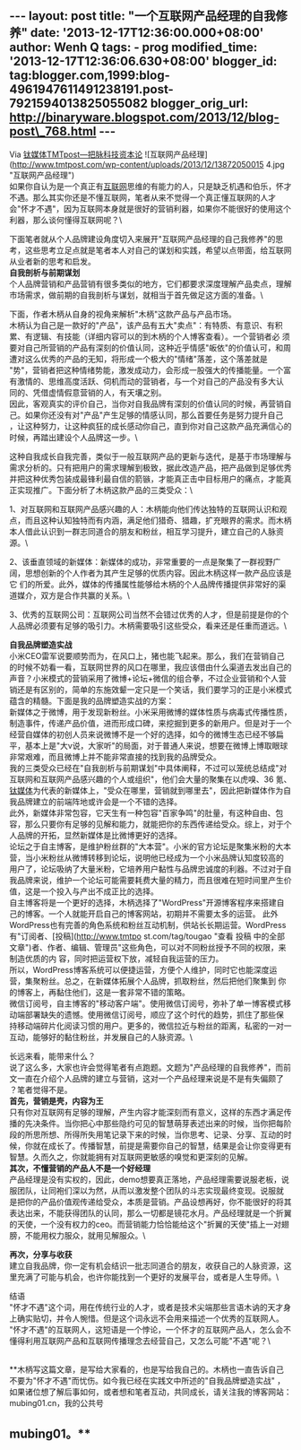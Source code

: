 --- layout: post title: "一个互联网产品经理的自我修养" date:
'2013-12-17T12:36:00.000+08:00' author: Wenh Q tags: - prog
modified\_time: '2013-12-17T12:36:06.630+08:00' blogger\_id:
tag:blogger.com,1999:blog-4961947611491238191.post-7921594013825055082
blogger\_orig\_url:
http://binaryware.blogspot.com/2013/12/blog-post\_768.html ---
  ------------------------------------------------------------------------
  Via [钛媒体TMTpost—把脉科技资本论](http://www.tmtpost.com/)
  ![互联网产品经理](http://www.tmtpost.com/wp-content/uploads/2013/12/13872050015
  4.jpg "互联网产品经理")\
  如果你自认为是一个真正有[互联网](http://www.tmtpost.com/tag/%E4%BA%92%E8%81%94%E7%BD%91
   "查看 互联网 中的全部文章")思维的有能力的人，只是缺乏机遇和伯乐，怀才不遇。那么其实你还是不懂互联网，笔者从来不觉得一个真正懂互联网的人才
  会"怀才不遇"，因为互联网本身就是很好的营销利器，如果你不能很好的使用这个利器，那么谈何懂得互联网呢？\

  下面笔者就从个人品牌建设角度切入来展开"互联网产品经理的自己我修养"的思考，这些思考立足点就是笔者本人对自己的谋划和实践，希望以点带面，给互联网
  从业者新的思考和启发。\
  **自我剖析与前期谋划**\
  个人品牌营销和产品营销有很多类似的地方，它们都要求深度理解产品卖点，理解市场需求，做前期的自我剖析与谋划，就相当于首先做足这方面的准备。\

  下面，作者木柄从自身的视角来解析"木柄"这款产品与产品市场。\
  木柄认为自己是一款好的"产品"，该产品有五大"卖点"：有特质、有意识、有积累、有逻辑、有技能（详细内容可以的到木柄的个人博客查看）。一个营销者必
  须要对自己所营销的产品有深刻的价值认同，这种近乎情感"皈依"的价值认可，和周遭对这么优秀的产品的无知，将形成一个极大的"情绪"落差，这个落差就是
  "势"，营销者把这种情绪势能，激发成动力，会形成一股强大的传播能量。一个富有激情的、思维高度活跃、伺机而动的营销者，与一个对自己的产品没有多大认
  同的、凭借虚情假意营销的人，有天壤之别。\
  因此，客观真实的评价自己，当你对自我品牌有深刻的价值认同的时候，再营销自己。如果你还没有对"产品"产生足够的情感认同，那么首要任务是努力提升自己
  ，让这种努力，让这种疯狂的成长感动你自己，直到你对自己这款产品充满信心的时候，再踏出建设个人品牌这一步。\

  这种自我成长自我完善，类似于一般互联网产品的更新与迭代，是基于市场理解与需求分析的。只有把用户的需求理解到极致，据此改造产品，把产品做到足够优秀
  并把这种优秀包装成最锋利最自信的箭镞，才能真正击中目标用户的痛点，才能真正实现推广。下面分析了木柄这款产品的三类受众：\

  1、对互联网和互联网产品感兴趣的人：木柄能向他们传达独特的互联网认识和观点，而且这种认知独特而有内涵，满足他们猎奇、猎趣，扩充眼界的需求。而木柄
  本人借此认识到一群志同道合的朋友和粉丝，相互学习提升，建立自己的人脉资源。\

  2、该垂直领域的新媒体：新媒体的成功，非常重要的一点是聚集了一群视野广阔，思想创新的个人作者为其产生足够的优质内容。因此木柄这样一款产品应该是它
  们的所爱。此外，媒体的传播属性能够给木柄的个人品牌传播提供非常好的渠道媒介，双方是合作共赢的关系。\

  3、优秀的互联网公司：互联网公司当然不会错过优秀的人才，但是前提是你的个人品牌必须要有足够的吸引力。木柄需要吸引这些受众，看来还是任重而道远。\

  **自我品牌塑造实战**\
  小米CEO雷军说要顺势而为，在风口上，猪也能飞起来。那么，我们在营销自己的时候不妨看一看，互联网世界的风口在哪里，我应该借由什么渠道去发出自己的
  声音？小米模式的营销采用了微博+论坛+微信的组合拳，不过企业营销和个人营销还是有区别的，简单的东施效颦一定只是一个笑话，我们要学习的正是小米模式
  蕴含的精髓。下面是我的品牌塑造实战的方案：\
  新媒体之于微博，用于发现新粉丝。小米采用微博的媒体性质与病毒式传播性质，制造事件，传递产品价值，进而形成口碑，来挖掘到更多的新用户。但是对于一个
  经营自媒体的初创人员来说微博不是一个好的选择，如今的微博生态已经不够扁平，基本上是"大v说，大家听"的局面，对于普通人来说，想要在微博上博取眼球
  非常艰难，而且微博上并不能非常直接的找到我的品牌受众。\
  我的三类受众已经在"自我剖析与前期谋划"中具体阐释，不过可以笼统总结成"对互联网和互联网产品感兴趣的个人或组织"，他们会大量的聚集在以虎嗅、36
  氪、[钛媒体](http://www.tmtpost.com/ "钛媒体")为代表的新媒体上，"受众在哪里，营销就到哪里去"，因此把新媒体作为自
  我品牌建立的前端阵地或许会是一个不错的选择。\
  此外，新媒体非常包容，它天生有一种包容"百家争鸣"的肚量，有这种自由、包容，那么只要你有足够的见解和能力，就能把你的东西传递给受众。综上，对于个
  人品牌的开拓，显然新媒体是比微博更好的选择。\
  论坛之于自主博客，是维护粉丝群的"大本营"。小米的官方论坛是聚集米粉的大本营，当小米粉丝从微博转移到论坛，说明他已经成为一个小米品牌认知度较高的
  用户了，论坛吸纳了大量米粉，它培养用户黏性与品牌忠诚度的利器。不过对于自我品牌来说，维护一个论坛可能需要耗费大量的精力，而且很难在短时间里产生价
  值，这是一个投入与产出不成正比的选择。\
  自主博客将是一个更好的选择，木柄选择了"WordPress"开源博客程序来搭建自己的博客。一个人就能开启自己的博客网站，初期并不需要太多的运营。
  此外WordPress也有完善的角色系统和粉丝互动机制，供站长长期运营。WordPress有"订阅者、[投稿](http://www.tmtpo
  st.com/tag/tougao "查看 投稿 中的全部文章")者、作者、编辑、管理员"这些角色，可以对不同粉丝授予不同的权限，来制造优质的内
  容，同时把运营权下放，减轻自我运营的压力。\
  所以，WordPress博客系统可以便捷运营，方便个人维护，同时它也能深度运营，集聚粉丝。总之，在新媒体拓展个人品牌，抓取粉丝，然后把他们聚集到
  你的博客上，再黏住他们，这是一套非常不错的策略。\
  微信订阅号，自主博客的"移动客户端"。使用微信订阅号，弥补了单一博客模式移动端部署缺失的遗憾。使用微信订阅号，顺应了这个时代的趋势，抓住了那些保
  持移动端碎片化阅读习惯的用户。更多的，微信拉近与粉丝的距离，私密的一对一互动，能够好的黏住粉丝，并发展自己的人脉资源。\

  长远来看，能带来什么？\
  说了这么多，大家也许会觉得笔者有点跑题。文题为"产品经理的自我修养"，而前文一直在介绍个人品牌的建立与营销，这对一个产品经理来说是不是有失偏颇了
  ？笔者觉得不是。\
  **首先，营销是壳，内容为王**\
  只有你对互联网有足够的理解，产生内容才能深刻而有意义，这样的东西才满足传播的先决条件。当你把心中那些隐约可见的智慧萌芽表述出来的时候，当你把每阶
  段的所思所想、所得所失用笔记录下来的时候，当你思考、记录、分享、互动的时候，你就在成长了。传播智慧，前提是需要你自己的智慧，结果是会让你变得更有
  智慧。久而久之，你就能拥有对互联网更敏感的嗅觉和更深刻的见解。\
  **其次，不懂营销的产品人不是一个好经理**\
  产品经理是没有实权的，因此，demo想要真正落地，产品经理需要说服老板，说服团队，让同袍们深以为然，从而以激发整个团队的斗志实现最终变现。说服就
  是把你的产品价值观传递给受众，本质是营销。产品设想再好，你不能很好的将其表达出来，不能获得团队的认同，那么一切都是镜花水月。产品经理就是一个折翼
  的天使，一个没有权力的ceo。而营销能力恰恰能给这个"折翼的天使"插上一对翅膀，不能用权力服众，就用见解服众。\

  **再次，分享与收获**\
  建立自我品牌，你一定有机会结识一批志同道合的朋友，收获自己的人脉资源，这里充满了可能与机会，也许你能找到一个更好的发展平台，或者是人生导师。\

  结语\
  "怀才不遇"这个词，用在传统行业的人才，或者是技术尖端那些言语木讷的天才身上确实贴切，并令人惋惜。但是这个词永远不会用来描述一个优秀的互联网人。
  "怀才不遇"的互联网人，这短语是一个悖论，一个怀才的互联网产品人，怎么会不懂得利用互联网产品和互联网传播理念去经营自己，又怎么可能"不遇"呢？\

  \
  **木柄写这篇文章，是写给大家看的，也是写给我自己的。木柄也一直告诉自己不要为"怀才不遇"而忧伤。如今我已经在实践文中所述的"自我品牌塑造实战"
  ，如果诸位想了解后事如何，或者想和笔者互动，共同成长，请关注我的博客网站：mubing01.cn，我的公共号

  mubing01。**
  ------------------------------------------------------------------------



